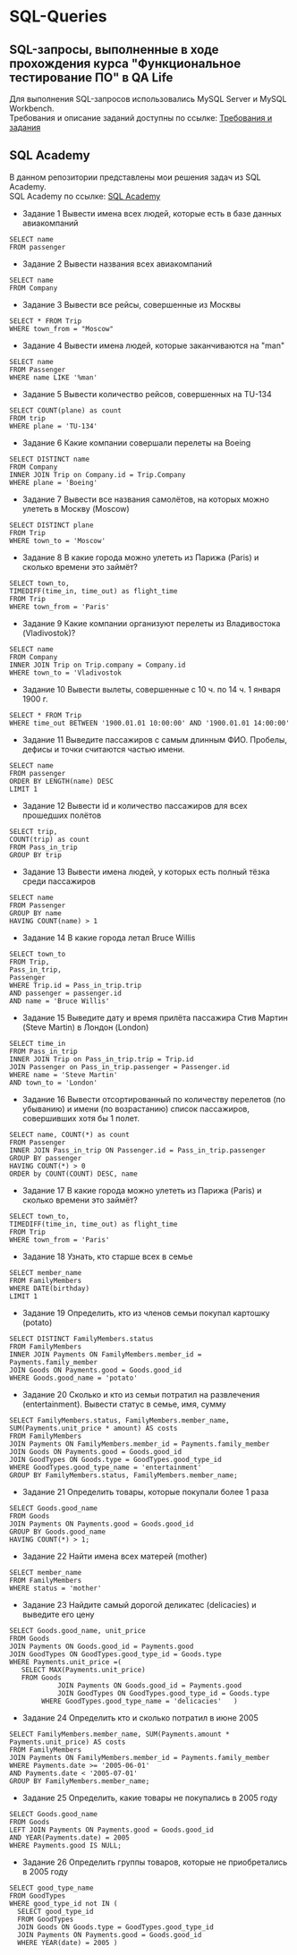 # SQL-Queries
## SQL-запросы, выполненные в ходе прохождения курса "Функциональное тестирование ПО" в QA Life  

Для выполнения SQL-запросов использовались MySQL Server и MySQL Workbench.  
Требования и описание заданий доступны по ссылке:  [Требования и задания](https://drive.google.com/drive/u/3/folders/1Lt7CY69nR5awNs_9q0XJOHRti4vJj3Qa)

## SQL Academy   
В данном репозитории представлены мои решения задач из SQL Academy.  
SQL Academy по ссылке: [SQL Academy](https://sql-academy.org/ru/trainer)
- Задание 1 Вывести имена всех людей, которые есть в базе данных авиакомпаний
```
SELECT name
FROM passenger
```
- Задание 2 Вывести названия всеx авиакомпаний
```
SELECT name
FROM Company
```
- Задание 3 Вывести все рейсы, совершенные из Москвы
```
SELECT * FROM Trip
WHERE town_from = "Moscow"
```
- Задание 4 Вывести имена людей, которые заканчиваются на "man"
```
SELECT name
FROM Passenger
WHERE name LIKE '%man'
 ```
- Задание 5 Вывести количество рейсов, совершенных на TU-134
```
SELECT COUNT(plane) as count
FROM trip
WHERE plane = 'TU-134'
```
- Задание 6 Какие компании совершали перелеты на Boeing
```
SELECT DISTINCT name
FROM Company
INNER JOIN Trip on Company.id = Trip.Company
WHERE plane = 'Boeing'
```
- Задание 7 Вывести все названия самолётов, на которых можно улететь в Москву (Moscow)
```
SELECT DISTINCT plane
FROM Trip
WHERE town_to = 'Moscow'
```
- Задание 8 В какие города можно улететь из Парижа (Paris) и сколько времени это займёт?
```
SELECT town_to,
TIMEDIFF(time_in, time_out) as flight_time
FROM Trip
WHERE town_from = 'Paris'
```
- Задание 9 Какие компании организуют перелеты из Владивостока (Vladivostok)?
```
SELECT name
FROM Company
INNER JOIN Trip on Trip.company = Company.id
WHERE town_to = 'Vladivostok
```
- Задание 10 Вывести вылеты, совершенные с 10 ч. по 14 ч. 1 января 1900 г.
```
SELECT * FROM Trip
WHERE time_out BETWEEN '1900.01.01 10:00:00' AND '1900.01.01 14:00:00'
```
- Задание 11 Выведите пассажиров с самым длинным ФИО. Пробелы, дефисы и точки считаются частью имени.
```
SELECT name
FROM passenger
ORDER BY LENGTH(name) DESC
LIMIT 1
```
- Задание 12 Вывести id и количество пассажиров для всех прошедших полётов
```
SELECT trip,
COUNT(trip) as count
FROM Pass_in_trip
GROUP BY trip
```
- Задание 13 Вывести имена людей, у которых есть полный тёзка среди пассажиров
```
SELECT name
FROM Passenger
GROUP BY name
HAVING COUNT(name) > 1
```
- Задание 14 В какие города летал Bruce Willis
```
SELECT town_to
FROM Trip,
Pass_in_trip,
Passenger
WHERE Trip.id = Pass_in_trip.trip
AND passenger = passenger.id
AND name = 'Bruce Willis'
```
- Задание 15 Выведите дату и время прилёта пассажира Стив Мартин (Steve Martin) в Лондон (London)
```
SELECT time_in
FROM Pass_in_trip
INNER JOIN Trip on Pass_in_trip.trip = Trip.id
JOIN Passenger on Pass_in_trip.passenger = Passenger.id
WHERE name = 'Steve Martin'
AND town_to = 'London'
```
- Задание 16 Вывести отсортированный по количеству перелетов (по убыванию) и имени (по возрастанию) список пассажиров, совершивших хотя бы 1 полет.
```
SELECT name, COUNT(*) as count
FROM Passenger
INNER JOIN Pass_in_trip ON Passenger.id = Pass_in_trip.passenger
GROUP BY passenger
HAVING COUNT(*) > 0
ORDER by COUNT(COUNT) DESC, name
```
- Задание 17 В какие города можно улететь из Парижа (Paris) и сколько времени это займёт?
```
SELECT town_to,
TIMEDIFF(time_in, time_out) as flight_time
FROM Trip
WHERE town_from = 'Paris'
```
- Задание 18 Узнать, кто старше всех в семьe
```
SELECT member_name
FROM FamilyMembers
WHERE DATE(birthday)
LIMIT 1
```
- Задание 19 Определить, кто из членов семьи покупал картошку (potato)
```
SELECT DISTINCT FamilyMembers.status
FROM FamilyMembers
INNER JOIN Payments ON FamilyMembers.member_id = Payments.family_member
JOIN Goods ON Payments.good = Goods.good_id
WHERE Goods.good_name = 'potato'
```
- Задание 20 Сколько и кто из семьи потратил на развлечения (entertainment). Вывести статус в семье, имя, сумму
```
SELECT FamilyMembers.status, FamilyMembers.member_name, SUM(Payments.unit_price * amount) AS costs
FROM FamilyMembers
JOIN Payments ON FamilyMembers.member_id = Payments.family_member
JOIN Goods ON Payments.good = Goods.good_id
JOIN GoodTypes ON Goods.type = GoodTypes.good_type_id
WHERE GoodTypes.good_type_name = 'entertainment'
GROUP BY FamilyMembers.status, FamilyMembers.member_name;
```
- Задание 21 Определить товары, которые покупали более 1 раза
```
SELECT Goods.good_name
FROM Goods
JOIN Payments ON Payments.good = Goods.good_id
GROUP BY Goods.good_name
HAVING COUNT(*) > 1;
```
- Задание 22 Найти имена всех матерей (mother)
```
SELECT member_name
FROM FamilyMembers
WHERE status = 'mother'
```
- Задание 23 Найдите самый дорогой деликатес (delicacies) и выведите его цену
```
SELECT Goods.good_name, unit_price
FROM Goods
JOIN Payments ON Goods.good_id = Payments.good
JOIN GoodTypes ON GoodTypes.good_type_id = Goods.type
WHERE Payments.unit_price =(
   SELECT MAX(Payments.unit_price)
   FROM Goods
			JOIN Payments ON Goods.good_id = Payments.good
			JOIN GoodTypes ON GoodTypes.good_type_id = Goods.type
		WHERE GoodTypes.good_type_name = 'delicacies'	)
```
- Задание 24 Определить кто и сколько потратил в июне 2005
```
SELECT FamilyMembers.member_name, SUM(Payments.amount * Payments.unit_price) AS costs
FROM FamilyMembers
JOIN Payments ON FamilyMembers.member_id = Payments.family_member
WHERE Payments.date >= '2005-06-01'
AND Payments.date < '2005-07-01'
GROUP BY FamilyMembers.member_name;
```
- Задание 25 Определить, какие товары не покупались в 2005 году
```
SELECT Goods.good_name
FROM Goods
LEFT JOIN Payments ON Payments.good = Goods.good_id
AND YEAR(Payments.date) = 2005
WHERE Payments.good IS NULL;
```
- Задание 26 Определить группы товаров, которые не приобретались в 2005 году
```
SELECT good_type_name
FROM GoodTypes
WHERE good_type_id not IN (
  SELECT good_type_id
  FROM GoodTypes
  JOIN Goods ON Goods.type = GoodTypes.good_type_id
  JOIN Payments ON Payments.good = Goods.good_id
  WHERE YEAR(date) = 2005 )
```





